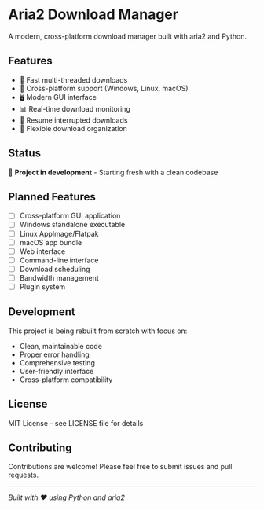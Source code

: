 # Aria2 Download Manager

A modern, cross-platform download manager built with aria2 and Python.

## Features

- 🚀 Fast multi-threaded downloads
- 🎯 Cross-platform support (Windows, Linux, macOS)
- 🖥️ Modern GUI interface
- 📊 Real-time download monitoring
- 🔄 Resume interrupted downloads
- 📁 Flexible download organization

## Status

🚧 **Project in development** - Starting fresh with a clean codebase

## Planned Features

- [ ] Cross-platform GUI application
- [ ] Windows standalone executable
- [ ] Linux AppImage/Flatpak
- [ ] macOS app bundle
- [ ] Web interface
- [ ] Command-line interface
- [ ] Download scheduling
- [ ] Bandwidth management
- [ ] Plugin system

## Development

This project is being rebuilt from scratch with focus on:
- Clean, maintainable code
- Proper error handling
- Comprehensive testing
- User-friendly interface
- Cross-platform compatibility

## License

MIT License - see LICENSE file for details

## Contributing

Contributions are welcome! Please feel free to submit issues and pull requests.

---

*Built with ❤️ using Python and aria2* 
